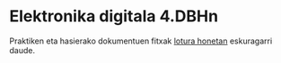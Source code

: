 # Elektronika digitala 4.DBHn
Praktiken eta hasierako dokumentuen fitxak [lotura honetan](https://drive.google.com/drive/folders/0ByvaJt3ljVm_VWNIYjh2cklrZU0?usp=sharing) eskuragarri daude.
